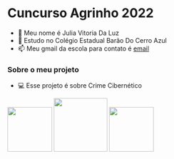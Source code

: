 # Cuncurso Agrinho 2022
- 👋 Meu nome é Julia Vitoria Da Luz
- 🌱 Estudo no Colégio Estadual Barão Do Cerro Azul
- 📫 Meu gmail da escola para contato é [email](julia.vitotiada.luz@escola.pr.gov.br)

### Sobre o meu projeto
- 💻 Esse projeto é sobre Crime Cibernético

<img height="100px" src="https://cdn.jsdelivr.net/gh/devicons/devicon/icons/html5/html5-original.svg" />  <img 
height="120px" src="https://cdn.jsdelivr.net/gh/devicons/devicon/icons/css3/css3-original-wordmark.svg" /> <img 
height="100px" src="https://cdn.jsdelivr.net/gh/devicons/devicon/icons/visualstudio/visualstudio-plain.svg" />


